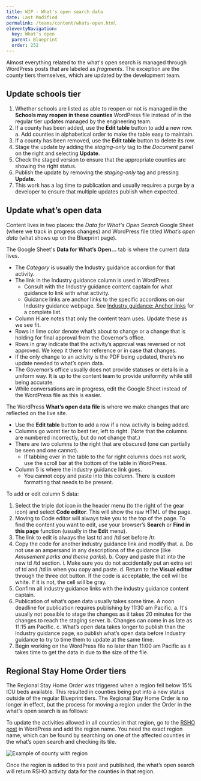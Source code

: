 ```yaml
---
title: WIP - What's open search data
date: Last Modified 
permalink: /teams/content/whats-open.html
eleventyNavigation:
  key: What's open
  parent: Blueprint
  order: 252
---
```


Almost everything related to the what's open search is managed through WordPress posts that are labeled as _fragments_. The exception are the county tiers themselves, which are updated by the development team.

## Update schools tier

1. Whether schools are listed as able to reopen or not is managed in the **Schools may reopen in these counties** WordPress file instead of in the regular tier updates managed by the engineering team.
2. If a county has been added, use the **Edit table** button to add a new row.
  a. Add counties in alphabetical order to make the table easy to maintain.
3. If a county has been removed, use the **Edit table** button to delete its row.
4. Stage the update by adding the _staging-only_ tag to the _Document_ panel on the right and selecting **Update**.
5. Check the staged version to ensure that the appropriate counties are showing the right status.
6. Publish the update by removing the _staging-only_ tag and pressing **Update**.
7. This work has a lag time to publication and usually requires a purge by a developer to ensure that multiple updates publish when expected.

## Update what’s open data

Content lives in two places: the _Data for What's Open Search_ Google Sheet (where we track in progress changes) and WordPress file titled _What’s open data_ (what shows up on the Blueprint page).

The Google Sheet's **Data for What’s Open...** tab is where the current data lives.

* The _Category_ is usually the Industry guidance accordion for that activity.
* The link in the Industry guidance column is used in WordPress.
  * Consult with the Industry guidance content captain for what guidance to link with what activity.
  * Guidance links are anchor links to the specific accordions on our Industry guidance webpage. See [Industry guidance: Anchor links](https://docs.google.com/document/d/1HQIg2FNAxGnjGs9jPFCrFXs1XvN17d_ojHrnfZvvLus/edit) for a complete list.
* Column H are notes that only the content team uses. Update these as we see fit.
* Rows in lime color denote what’s about to change or a change that is holding for final approval from the Governor’s office.
* Rows in gray indicate that the activity’s approval was reversed or not approved. We keep it there for reference or in case that changes.
* If the only change to an activity is the PDF being updated, there’s no update needed to what’s open data.
* The Governor’s office usually does not provide statuses or details in a uniform way. It is up to the content team to provide uniformity while still being accurate.
* While conversations are in progress, edit the Google Sheet instead of the WordPress file as this is easier.

The WordPress **What’s open data file** is where we make changes that are reflected on the live site.

* Use the **Edit table** button to add a row if a new activity is being added.
* Columns go worst tier to best tier, left to right. (Note that the columns are numbered incorrectly, but do not change that.)
* There are two columns to the right that are obscured (one can partially be seen and one cannot).
  * If tabbing over in the table to the far right columns does not work, use the scroll bar at the bottom of the table in WordPress.
* Column 5 is where the industry guidance link goes.
  * You cannot copy and paste into this column. There is custom formatting that needs to be present.

To add or edit column 5 data:

1. Select the triple dot icon in the header menu (to the right of the gear icon) and select **Code editor**. This will show the raw HTML of the page.
2. Moving to Code editor will always take you to the top of the page. To find the content you want to edit, use your browser’s **Search** or **Find in this page** function (usually in the **Edit** menu).
3. The link to edit is always the last td and /td set before /tr.
4. Copy the code for another industry guidance link and modify that.
  a. Do not use an ampersand in any descriptions of the guidance (like _Amusement parks and theme parks_).
  b. Copy and paste that into the new td /td section.
    i. Make sure you do not accidentally put an extra set of td and /td in when you copy and paste.
  d. Return to the **Visual editor** through the three dot button. If the code is acceptable, the cell will be white. If it is not, the cell will be gray.
5. Confirm all industry guidance links with the industry guidance content captain.
6. Publication of what’s open data usually takes some time. A noon deadline for publication requires publishing by 11:30 am Pacific.
  a. It's usually not possible to stage the changes as it takes 20 minutes for the changes to reach the staging server.
  b. Changes can come in as late as 11:15 am Pacific.
  c. What’s open data takes longer to publish than the Industry guidance page, so publish what’s open data before Industry guidance to try to time them to update at the same time.
7. Begin working on the WordPress file no later than 11:00 am Pacific as it takes time to get the data in due to the size of the file.

## Regional Stay Home Order tiers

The Regional Stay Home Order was triggered when a region fell below 15% ICU beds available. This resulted in counties being put into a new status outside of the regular Blueprint tiers. The Regional Stay Home Order is no longer in effect, but the process for moving a region under the Order in the what's open search is as follows:

To update the activities allowed in all counties in that region, go to the [RSHO post](https://as-go-covid19-d-001.azurewebsites.net/wp-admin/post.php?post=7402&action=edit) in WordPress and add the region name. You need the exact region name, which can be found by searching on one of the affected counties in the what’s open search and checking its tile.

![Example of county with region](https://cagov.github.io/covid19.ca.gov-site-eng-playbook/content/images/region-example.jpg)

Once the region is added to this post and published, the what’s open search will return RSHO activity data for the counties in that region.
